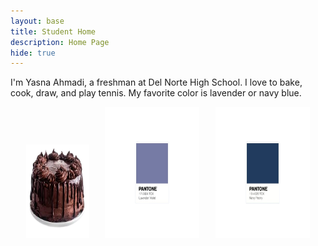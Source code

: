 ```yaml
---
layout: base
title: Student Home 
description: Home Page
hide: true
---
```


I'm Yasna Ahmadi, a freshman at Del Norte High School. I love to bake, cook, draw, and play tennis. My favorite color is lavender or navy blue. 

<div style="display: flex; justify-content: space-evenly; gap:1px;">
  <img src="images/image-removebg-preview.png" alt="alt text" style="width:20%; height:150px; margin-top: 60px;">
  <img src="images/lavender panton2.png" alt="alt text" style="width:30%; height:auto;">
  <img src="images/navy blue pantone.png" alt="alt text" style="width:30%; height:auto;">
</div>
